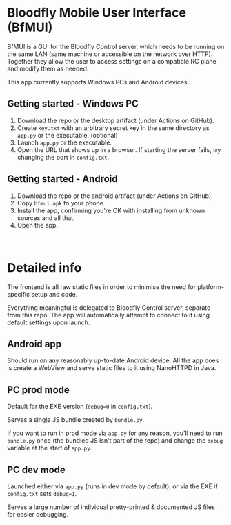 Bloodfly Mobile User Interface (BfMUI)
======================================

BfMUI is a GUI for the Bloodfly Control server, which needs to be running on the same LAN
(same machine or accessible on the network over HTTP). Together they allow the user to access
settings on a compatible RC plane and modify them as needed.

This app currently supports Windows PCs and Android devices.

Getting started - Windows PC
----------------------------
1. Download the repo or the desktop artifact (under Actions on GitHub).
2. Create `key.txt` with an arbitrary secret key in the same directory as `app.py` or the executable. (optional)
3. Launch `app.py` or the executable.
4. Open the URL that shows up in a browser.
If starting the server fails, try changing the port in `config.txt`.

Getting started - Android
-------------------------
1. Download the repo or the android artifact (under Actions on GitHub).
2. Copy `bfmui.apk` to your phone.
3. Install the app, confirming you're OK with installing from unknown sources and all that.
4. Open the app.


\
Detailed info
=============
The frontend is all raw static files in order to minimise the need for platform-specific setup and code.

Everything meaningful is delegated to Bloodfly Control server, separate from this repo. The app will
automatically attempt to connect to it using default settings upon launch.

Android app
-----------
Should run on any reasonably up-to-date Android device. All the app does is create a WebView and serve
static files to it using NanoHTTPD in Java.

PC prod mode
------------
Default for the EXE version (`debug=0` in `config.txt`).

Serves a single JS bundle created by `bundle.py`.

If you want to run in prod mode via `app.py` for any reason, you'll need to run `bundle.py` once
(the bundled JS isn't part of the repo) and change the `debug` variable at the start of `app.py`.

PC dev mode
-----------
Launched either via `app.py` (runs in dev mode by default), or via the EXE if `config.txt` sets `debug=1`.

Serves a large number of individual pretty-printed & documented JS files for easier debugging.
